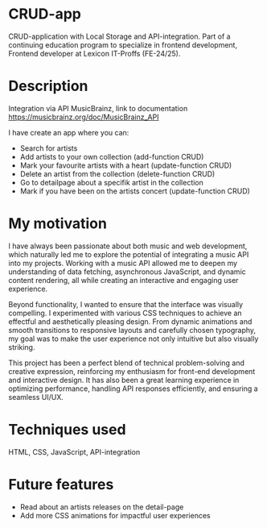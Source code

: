 # CRUD-app

CRUD-application with Local Storage and API-integration.
Part of a continuing education program to specialize in frontend development, Frontend developer at Lexicon IT-Proffs (FE-24/25).

# Description

Integration via API MusicBrainz, link to documentation https://musicbrainz.org/doc/MusicBrainz_API

I have create an app where you can:

- Search for artists
- Add artists to your own collection (add-function CRUD)
- Mark your favourite artists with a heart (update-function CRUD)
- Delete an artist from the collection (delete-function CRUD)
- Go to detailpage about a specifik artist in the collection
- Mark if you have been on the artists concert (update-function CRUD)

# My motivation

I have always been passionate about both music and web development, which naturally led me to explore the potential of integrating a music API into my projects. Working with a music API allowed me to deepen my understanding of data fetching, asynchronous JavaScript, and dynamic content rendering, all while creating an interactive and engaging user experience.

Beyond functionality, I wanted to ensure that the interface was visually compelling. I experimented with various CSS techniques to achieve an effectful and aesthetically pleasing design. From dynamic animations and smooth transitions to responsive layouts and carefully chosen typography, my goal was to make the user experience not only intuitive but also visually striking.

This project has been a perfect blend of technical problem-solving and creative expression, reinforcing my enthusiasm for front-end development and interactive design. It has also been a great learning experience in optimizing performance, handling API responses efficiently, and ensuring a seamless UI/UX.

# Techniques used

HTML, CSS, JavaScript, API-integration

# Future features

- Read about an artists releases on the detail-page
- Add more CSS animations for impactful user experiences
